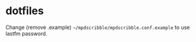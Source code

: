 # dotfiles


Change (remove .example) `~/mpdscribble/mpdscribble.conf.example` to use lastfm password.

